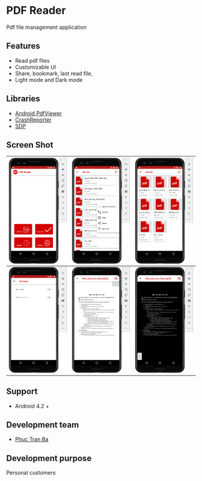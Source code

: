 # PDF Reader

Pdf file management application

## Features 
* Read pdf files
* Customizable UI
* Share, bookmark, last read file,
* Light mode and Dark mode

## Libraries 
* [Android PdfViewer](https://github.com/barteksc/AndroidPdfViewer)
* [CrashReporter](https://github.com/MindorksOpenSource/CrashReporter)
* [SDP](https://github.com/intuit/sdp)

## Screen Shot
| <img src="./ScreenShots/home.png" width="250"> | <img src="./ScreenShots/list.png" width="250"> | <img src="./ScreenShots/grid.png" width="250"> |
| - | - | - |
| <img src="./ScreenShots/settings.png" width="250"> | <img src="./ScreenShots/light-mode.png" width="250"> | <img src="./ScreenShots/dark-mode.png" width="250"> |

## Support
* Android 4.2 +

## Development team
* [Phuc Tran Ba](https://github.com/phuctranba)

## Development purpose
Personal customers
